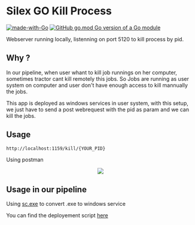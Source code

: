 # Silex GO Kill Process
[![made-with-Go](https://img.shields.io/badge/Made%20with-Go-1f425f.svg)](http://golang.org)
[![GitHub go.mod Go version of a Go module](https://img.shields.io/github/go-mod/go-version/artfxdev/silex_GoKillProcess)](https://github.com/ArtFXDev/silex_GoKillProcess)

Webserver running locally, listenning on port 5120 to kill process by pid.

## Why ?
In our pipeline, when user whant to kill job runnings on her computer, sometimes tractor cant kill remotely this jobs.
So Jobs are running as user system on computer and user don't have enough access to kill mannually the jobs.

This app is deployed as windows services in user system, with this setup, we just have to send a post webrequest with the pid as param and we can kill the jobs.


## Usage

```
http://localhost:1159/kill/{YOUR_PID}
```
Using postman 
<p align="center">
  <img src="https://github.com/ArtFXDev/silex_GoKillProcess/blob/main/screenshots/postrequest.png?raw=true">
</p>

## Usage in our pipeline
Using [sc.exe](https://docs.microsoft.com/en-us/windows-server/administration/windows-commands/sc-create) to convert .exe to windows service

You can find the deployement script [here](https://github.com/ArtFXDev/silex_fog_snapin/blob/main/gokillprocess/go-killprocess.ps1)
